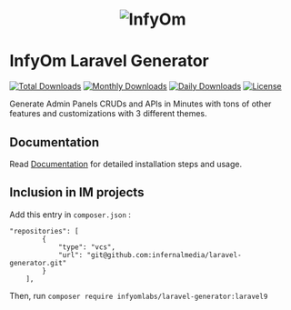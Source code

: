 <h1 align="center"><img src="https://assets.infyom.com/open-source/infyom-logo.png" alt="InfyOm"></h1>

InfyOm Laravel Generator
==========================

[![Total Downloads](https://poser.pugx.org/infyomlabs/laravel-generator/downloads)](https://packagist.org/packages/infyomlabs/laravel-generator)
[![Monthly Downloads](https://poser.pugx.org/infyomlabs/laravel-generator/d/monthly)](https://packagist.org/packages/infyomlabs/laravel-generator)
[![Daily Downloads](https://poser.pugx.org/infyomlabs/laravel-generator/d/daily)](https://packagist.org/packages/infyomlabs/laravel-generator)
[![License](https://poser.pugx.org/infyomlabs/laravel-generator/license)](https://packagist.org/packages/infyomlabs/laravel-generator)

Generate Admin Panels CRUDs and APIs in Minutes with tons of other features and customizations with 3 different themes.

## Documentation

Read [Documentation](https://www.infyom.com/open-source) for detailed installation steps and usage.

## Inclusion in IM projects

Add this entry in `composer.json` :

```
"repositories": [
        {
            "type": "vcs",
            "url": "git@github.com:infernalmedia/laravel-generator.git"
        }
    ],
```

Then, run `composer require infyomlabs/laravel-generator:laravel9`